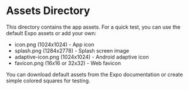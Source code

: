 # Assets Directory

This directory contains the app assets. For a quick test, you can use the default Expo assets or add your own:

- icon.png (1024x1024) - App icon
- splash.png (1284x2778) - Splash screen image  
- adaptive-icon.png (1024x1024) - Android adaptive icon
- favicon.png (16x16 or 32x32) - Web favicon

You can download default assets from the Expo documentation or create simple colored squares for testing.